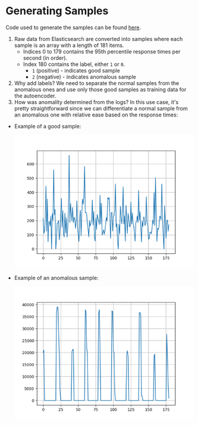 # Generating Samples
Code used to generate the samples can be found [here](../get_samples.py).

1. Raw data from Elasticsearch are converted into samples where each sample is an array with a length of 181 items.
    - Indices 0 to 179 contains the 95th percentile response times per second (in order).
    - Index 180 contains the label, either `1` or `0`.
        - `1` (positive) - indicates good sample
        - `2` (negative) - indicates anomalous sample
2. Why add labels? We need to separate the normal samples from the anomalous ones and use only those good samples as training data for the autoencoder.
3. How was anomality determined from the logs? In this use case, it's pretty straightforward since we can differentiate a normal sample from an anomalous one with relative ease based on the response times:
  - Example of a good sample:

    ![Good](./images/normal-sample.png "Good")

  - Example of an anomalous sample:

    ![Anomalous](./images/anomalous-sample.png "Anomalous")
